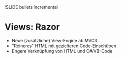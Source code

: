 !SLIDE bullets incremental
# Views: Razor #

* Neue (zusätzliche) View-Engine ab MVC3
* "Reineres" HTML mit gezielteren Code-Einschüben
* Engere Verknüpfung von HTML und C#/VB-Code
